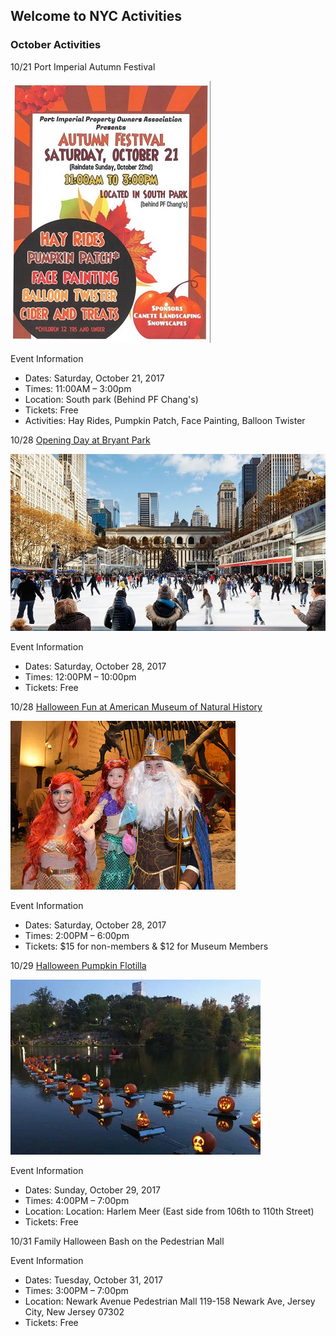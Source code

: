 ## Welcome to NYC Activities

### October Activities

10/21 Port Imperial Autumn Festival

<img src="Images/Fall-Festival.png" class="inline"/>

Event Information
- Dates: Saturday, October 21, 2017
- Times: 11:00AM – 3:00pm
- Location: South park (Behind PF Chang's)
- Tickets: Free
- Activities:  Hay Rides, Pumpkin Patch, Face Painting, Balloon Twister

10/28 [Opening Day at Bryant Park](http://bryantpark.org/amenities/bank-of-america-winter-village-at-bryant-park) 

<img src="Images/Winter_Village.png" class="inline"/>

Event Information
- Dates: Saturday, October 28, 2017
- Times: 12:00PM – 10:00pm
- Tickets: Free

10/28 [Halloween Fun at American Museum of Natural History](https://www.amnh.org/calendar/halloween-celebration)

<img src="Images/halloween.png" class="inline"/>

Event Information
- Dates: Saturday, October 28, 2017
- Times: 2:00PM – 6:00pm
- Tickets: $15 for non-members & $12 for Museum Members

10/29 [Halloween Pumpkin Flotilla](http://www.centralparknyc.org/events/individual-events/halloween.html?utm_medium=social&utm_source=cpc-engagement&utm_campaign=201709_halloween&utm_content=fb?referrer=https://l.facebook.com/) 

<img src="Images/pumpkin-flotilla-night.png" class="inline"/>

Event Information
- Dates: Sunday, October 29, 2017
- Times: 4:00PM – 7:00pm
- Location: Location: Harlem Meer (East side from 106th to 110th Street)
- Tickets: Free

10/31 Family Halloween Bash on the Pedestrian Mall

Event Information
- Dates: Tuesday, October 31, 2017
- Times: 3:00PM – 7:00pm
- Location: Newark Avenue Pedestrian Mall 119-158 Newark Ave, Jersey City, New Jersey 07302
- Tickets: Free
